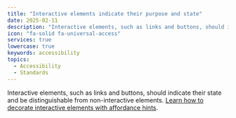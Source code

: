 ```yaml
---
title: "Interactive elements indicate their purpose and state"
date: 2025-02-11
description: "Interactive elements, such as links and buttons, should indicate their state and be distinguishable from non-interactive elements. "
icon: "fa-solid fa-universal-access"
services: true
lowercase: true
keywords: accessibility
topics:
  - Accessibility
  - Standards
---
```


Interactive elements, such as links and buttons, should indicate their state and be distinguishable from non-interactive elements. [Learn how to decorate interactive elements with affordance hints](https://developer.chrome.com/docs/lighthouse/accessibility/interactive-element-affordance/).